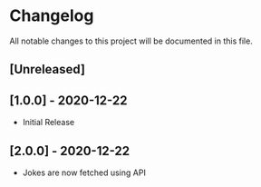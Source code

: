 # Changelog
All notable changes to this project will be documented in this file.

## [Unreleased]

## [1.0.0] - 2020-12-22
- Initial Release

## [2.0.0] - 2020-12-22
- Jokes are now fetched using API
